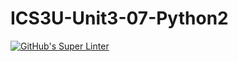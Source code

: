 # ICS3U-Unit3-07-Python2

[![GitHub's Super Linter](https://github.com/Dahrio-Francois/ICS3U-Unit3-07-Python2/workflows/GitHub's%20Super%20Linter/badge.svg)](https://github.com/Dahrio-Francois/ICS3U-Unit3-07-Python2/actions)
